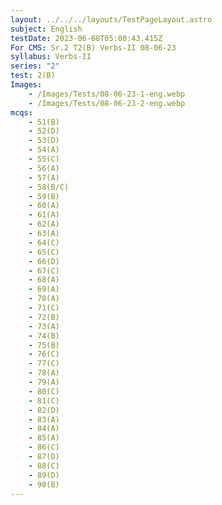 ```yaml
---
layout: ../../../layouts/TestPageLayout.astro
subject: English
testDate: 2023-06-08T05:00:43.415Z
For CMS: Sr.2 T2(B) Verbs-II 08-06-23
syllabus: Verbs-II
series: "2"
test: 2(B)
Images:
    - /Images/Tests/08-06-23-1-eng.webp
    - /Images/Tests/08-06-23-2-eng.webp
mcqs:
    - 51(B)
    - 52(D)
    - 53(D)
    - 54(A)
    - 55(C)
    - 56(A)
    - 57(A)
    - 58(B/C)
    - 59(B)
    - 60(A)
    - 61(A)
    - 62(A)
    - 63(A)
    - 64(C)
    - 65(C)
    - 66(D)
    - 67(C)
    - 68(A)
    - 69(A)
    - 70(A)
    - 71(C)
    - 72(B)
    - 73(A)
    - 74(B)
    - 75(B)
    - 76(C)
    - 77(C)
    - 78(A)
    - 79(A)
    - 80(C)
    - 81(C)
    - 82(D)
    - 83(A)
    - 84(A)
    - 85(A)
    - 86(C)
    - 87(D)
    - 88(C)
    - 89(D)
    - 90(B)
---
```


